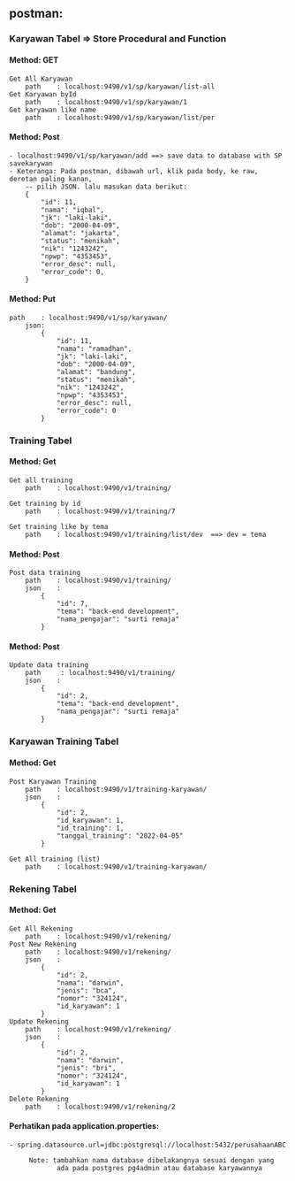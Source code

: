 ## postman: 

### Karyawan Tabel => Store Procedural and Function
#### Method: GET
    Get All Karyawan
        path    : localhost:9490/v1/sp/karyawan/list-all
    Get Karyawan byId
        path    : localhost:9490/v1/sp/karyawan/1 
    Get karyawan like name
        path    : localhost:9490/v1/sp/karyawan/list/per 
#### Method: Post
    - localhost:9490/v1/sp/karyawan/add ==> save data to database with SP savekarywan
    - Keteranga: Pada postman, dibawah url, klik pada body, ke raw, deretan paling kanan,
        -- pilih JSON. lalu masukan data berikut:
        {
            "id": 11,
            "nama": "iqbal",
            "jk": "laki-laki",
            "dob": "2000-04-09",
            "alamat": "jakarta",
            "status": "menikah",
            "nik": "1243242",
            "npwp": "4353453",
            "error_desc": null,
            "error_code": 0,
        }

#### Method: Put
    path    : localhost:9490/v1/sp/karyawan/
        json: 
            {
                "id": 11,
                "nama": "ramadhan",
                "jk": "laki-laki",
                "dob": "2000-04-09",
                "alamat": "bandung",
                "status": "menikah",
                "nik": "1243242",
                "npwp": "4353453",
                "error_desc": null,
                "error_code": 0
            }

### Training Tabel 
#### Method: Get
    Get all training
        path    : localhost:9490/v1/training/

    Get training by id
        path    : localhost:9490/v1/training/7

    Get training like by tema
        path    : localhost:9490/v1/training/list/dev  ==> dev = tema
#### Method: Post
    Post data training
        path    : localhost:9490/v1/training/
        json    :  
            {
                "id": 7,
                "tema": "back-end development",
                "nama_pengajar": "surti remaja"
            }

#### Method: Post
    Update data training
        path     : localhost:9490/v1/training/
        json    :
            {
                "id": 2,
                "tema": "back-end development",
                "nama_pengajar": "surti remaja"
            }


### Karyawan Training Tabel 
#### Method: Get
    Post Karyawan Training
        path    : localhost:9490/v1/training-karyawan/
        json    :  
            {
                "id": 2,
                "id_karyawan": 1,
                "id_training": 1,
                "tanggal_training": "2022-04-05"
            }
        
    Get All training (list) 
        path    : localhost:9490/v1/training-karyawan/


### Rekening Tabel
#### Method: Get
    Get All Rekening
        path    : localhost:9490/v1/rekening/
    Post New Rekening
        path    : localhost:9490/v1/rekening/
        json    : 
            {
                "id": 2,
                "nama": "darwin",
                "jenis": "bca",
                "nomor": "324124",
                "id_karyawan": 1
            }
    Update Rekening
        path    : localhost:9490/v1/rekening/
        json    : 
            {
                "id": 2,
                "nama": "darwin",
                "jenis": "bri",
                "nomor": "324124",
                "id_karyawan": 1
            }
    Delete Rekening
        path    : localhost:9490/v1/rekening/2
        

#### Perhatikan pada application.properties:
    - spring.datasource.url=jdbc:postgresql://localhost:5432/perusahaanABC
        
         Note: tambahkan nama database dibelakangnya sesuai dengan yang
                ada pada postgres pg4admin atau database karyawannya
